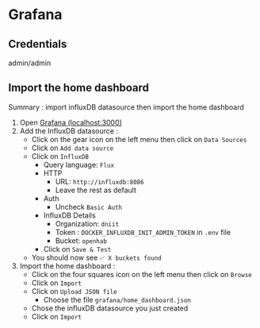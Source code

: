 # Grafana

## Credentials 

admin/admin

## Import the home dashboard

Summary : import influxDB datasource then import the home dashboard

1. Open [Grafana (localhost:3000)](http://localhost:3000)
2. Add the InfluxDB datasource :
   - Click on the gear icon on the left menu then click on `Data Sources`
   - Click on `Add data source`
   - Click on `InfluxDB`
      - Query language: `Flux`
      - HTTP
        - URL: `http://influxdb:8086`
        - Leave the rest as default
       - Auth
         - Uncheck `Basic Auth`
       - InfluxDB Details
         - Organization: `dniit`
         - Token : `DOCKER_INFLUXDB_INIT_ADMIN_TOKEN` in `.env` file
         - Bucket: `openhab`
       - Click on `Save & Test`  
   - You should now see `✅ X buckets found`
3. Import the home dashboard :
   - Click on the four squares icon on the left menu then click on `Browse`
   - Click on `Import`
   - Click on `Upload JSON file`
     - Choose the file `grafana/home_dashboard.json`
   - Chose the influxDB datasource you just created
   - Click on `Import`

